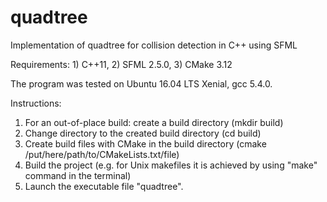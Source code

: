 # quadtree
Implementation of quadtree for collision detection in C++ using SFML

Requirements: 1) C++11, 2) SFML 2.5.0, 3) CMake 3.12

The program was tested on Ubuntu 16.04 LTS Xenial, gcc 5.4.0.

Instructions:

1) For an out-of-place build: create a build directory (mkdir build)
2) Change directory to the created build directory (cd build)
3) Create build files with CMake in the build directory (cmake /put/here/path/to/CMakeLists.txt/file)
4) Build the project (e.g. for Unix makefiles it is achieved by using "make" command in the terminal)
5) Launch the executable file "quadtree".
